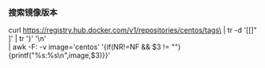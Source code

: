 ### 搜索镜像版本
curl https://registry.hub.docker.com/v1/repositories/centos/tags\
| tr -d '[\[\]" ]' | tr '}' '\n'\
| awk -F: -v image='centos' '{if(NR!=NF && $3 != ""){printf("%s:%s\n",image,$3)}}'

